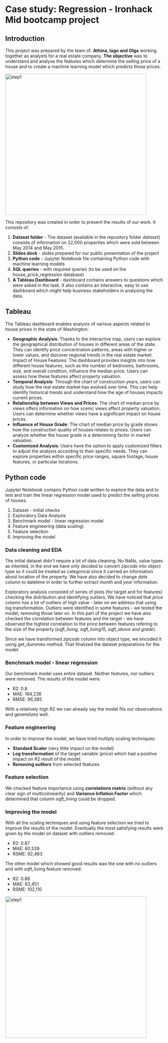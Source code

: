 # Case study: Regression - Ironhack Mid bootcamp project

## Introduction
This project was prepared by the team of: **Athina, Iago and Olga** working together as analysts for a real estate company. **The objective** was to understand and analyse the features which determine the selling price of a house and to create a machine learning model which predicts those prices. 

<img src="https://encrypted-tbn0.gstatic.com/images?q=tbn:ANd9GcTaLiEncFfP-YSTKRm7RZqWGoU2lzZo7G-MBA&usqp=CAU" width = 450 alt="step1" title="Modern house" />


This repository was created in order to present the results of our work. It consists of: 

1. **Dataset folder** - The dataset (available in the repository folder *dataset*) consists of information on 22,000 properties which were sold between May 2014 and May 2015. 
2. **Slides deck** - slides prepared for our public presentation of the project 
3. **Python code** - Jupyter Notebook file containing Python code with machine learning models
4. **SQL queries** - with required queries (to be used on the house_price_regression database) 
5. **A Tableau Dashboard** - dashboard contains answers to questions which were asked in the task. It also contains an interactive, easy to use dashboard which might help business stakeholders in analysing the data. 

## Tableau
The Tableau dashboard enables analysis of various aspects related to house prices in the state of Washington:
 
    
- **Geographic Analysis**: Thanks to the interactive map, users can explore the geographical distribution of houses in different areas of the state. They can identify price concentration patterns, areas with higher or lower values, and discover regional trends in the real estate market.
Impact of House Features: The dashboard provides insights into how different house features, such as the number of bedrooms, bathrooms, size, and overall condition, influence the median price. Users can assess how these features affect property valuation.
- **Temporal Analysis**: Through the chart of construction years, users can study how the real estate market has evolved over time. This can help identify historical trends and understand how the age of houses impacts current prices.
- **Relationship between Views and Prices**: The chart of median price by views offers information on how scenic views affect property valuation. Users can determine whether views have a significant impact on house prices.
- **Influence of House Grade**: The chart of median price by grade shows how the construction quality of houses relates to prices. Users can analyze whether the house grade is a determining factor in market valuation.
- **Customized Analysis**: Users have the option to apply customized filters to adjust the analysis according to their specific needs. They can explore properties within specific price ranges, square footage, house features, or particular locations.

## Python code 
Jupyter Notebook contains Python code written to explore the data and to test and train the linear regression model used to predict the selling prices of houses. 

1. Dataset - initial checks
2. Exploratory Data Analysis
3. Benchmark model - linear regression model 
4. Feature engineering (data scaling)
5. Feature selection
6. Improving the model

### Data cleaning and EDA
The initial dataset didn't require a lot of data cleaning. No NaNs, value types as intented, in the end we have only decided to convert *zipcode* into object type so it could be treated as categorical since it carried an information about location of the property. We have also decided to change *date* column to datetime in order to further extract *month* and *year* information.

Exploratory analysis consisted of series of plots (for target and for features) checking the distribution and identifying outliers. We have noticed that *price* column has a lot of outliers of high value - later on we address that using log transformation. 
Outliers were identified in some features - we tested the model, removing those later on. 
In this part of the project we have also checked the correlation between features and the target - we have observed the highest correlation to the price between features refering to the size of the property (*sqft_living, sqft_living15, sqft_above and grade*). 

Since we have transformed *zipcode* column into object type, we encoded it using get_dummies method. 
That finalized the dataset preparations for the model. 

### Benchmark model - linear regression

Our benchmark model uses entire dataset. Neither features, nor outliers were removed. 
The results of the model were: 
- R2: 0.8
- MAE: 164,236
- RMSE: 96,385

With a relatively high R2 we can already say the model fits our observations and generelizes well. 


### Feature engineering 
In order to improve the model, we have tried multiply scaling techniques: 
- **Standard Scaler** (very little impact on the model)
- **Log transformation** of the target variable (*price*) which had a positive impact on R2 result of the model. 
- **Removing outliers** from selected features

### Feature selection
We checked feature importance using **correlations matrix** (without any clear sign of multicolinearity) and **Variance Inflation Factor** which determined that column *sqft_living* could be dropped. 

### Improving the model 
With all the scaling techniques and using feature selection we tried to improve the results of the model. Eventually the most satisfying results were given by the model on dataset with outliers removed: 
- R2: 0.87
- MAE: 60,539
- RSME: 92,483

The other model which showed good results was the one with no outliers and with sqft_living feature removed: 
- R2: 0.88
- MAE: 63,451
- RSME: 102,110

<img src="https://s.wsj.net/public/resources/images/BN-NW620_Modern_TOP_20160504200231.jpg" width = 450 alt="step1" title="Modern house" />






